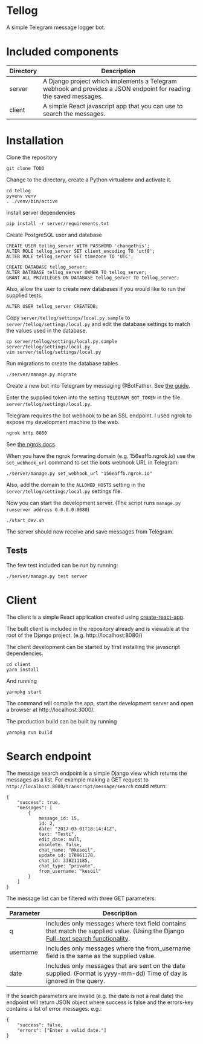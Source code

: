 Tellog
======

A simple Telegram message logger bot.

Included components
===================

| Directory | Description |
| --- | --- |
| server | A Django project which implements a Telegram webhook and provides a JSON endpoint for reading the saved messages. |
| client | A simple React javascript app that you can use to search the messages. |

Installation
============

Clone the repository

    git clone TODO

Change to the directory, create a Python virtualenv and activate it.

    cd tellog
    pyvenv venv
    . ./venv/bin/active

Install server dependencies

    pip install -r server/requirements.txt

Create PostgreSQL user and database

    CREATE USER tellog_server WITH PASSWORD 'changethis';
    ALTER ROLE tellog_server SET client_encoding TO 'utf8';
    ALTER ROLE tellog_server SET timezone TO 'UTC';

    CREATE DATABASE tellog_server;
    ALTER DATABASE tellog_server OWNER TO tellog_server;
    GRANT ALL PRIVILEGES ON DATABASE tellog_server TO tellog_server;

Also, allow the user to create new databases if you would like to run the
supplied tests.

    ALTER USER tellog_server CREATEDB;

Copy `server/tellog/settings/local.py.sample` to
`server/tellog/settings/local.py` and edit the database settings to match
the values used in the database.

    cp server/tellog/settings/local.py.sample server/tellog/settings/local.py
    vim server/tellog/settings/local.py

Run migrations to create the database tables

    ./server/manage.py migrate

Create a new bot into Telegram by messaging @BotFather.
See [the guide](https://core.telegram.org/bots#6-botfather).

Enter the supplied token into the setting `TELEGRAM_BOT_TOKEN` in the file
`server/tellog/settings/local.py`.

Telegram requires the bot webhook to be an SSL endpoint. I used ngrok to expose
my development machine to the web.

    ngrok http 8080

See [the ngrok docs](https://ngrok.com/docs#expose).

When you have the ngrok forwaring domain (e.g. 156eaffb.ngrok.io) use the
`set_webhook_url` command to set the bots webhook URL in Telegram:

    ./server/manage.py set_webhook_url "156eaffb.ngrok.io"

Also, add the domain to the `ALLOWED_HOSTS` setting in the
`server/tellog/settings/local.py` settings file.

Now you can start the development server. (The script runs `manage.py
runserver address 0.0.0.0:8080`)

    ./start_dev.sh

The server should now receive and save messages from Telegram.

## Tests

The few test included can be run by running:

    ./server/manage.py test server

Client
======

The client is a simple React application created using
[create-react-app](https://github.com/facebookincubator/create-react-app).

The built client is included in the repository already and is viewable at the
root of the Django project. (e.g. http://localhost:8080/)

The client development can be started by first installing the javascript
dependencies.

    cd client
    yarn install

And running

    yarnpkg start

The command will compile the app, start the development server and open
a browser at http://localhost:3000/.

The production build can be built by running

    yarnpkg run build

Search endpoint
===============

The message search endpoint is a simple Django view which returns the messages
as a list. For example making a GET request to
`http://localhost:8080/transcript/message/search` could return:

    {
        "success": true,
        "messages": [
            {
                message_id: 15,
                id: 2,
                date: "2017-03-01T18:14:41Z",
                text: "Testi",
                edit_date: null,
                obsolete: false,
                chat_name: "@kesoil",
                update_id: 178961178,
                chat_id: 338211185,
                chat_type: "private",
                from_username: "kesoil"
            }
        ]
    }

The message list can be filtered with three GET parameters:

Parameter | Description
----------|------------
q         | Includes only messages where text field contains that match the supplied value. (Using the Django [Full-text search functionality](https://docs.djangoproject.com/en/1.10/ref/contrib/postgres/search/).
username  | Includes only messages where the from_username field is the same as the supplied value.
date      | Includes only messages that are sent on the date supplied. (Format is yyyy-mm-dd) Time of day is ignored in the query.

If the search parameters are invalid (e.g. the date is not a real date) the
endpoint will return JSON object where success is false and the errors-key contains
a list of error messages. e.g.:

    {
        "success": false,
        "errors": ["Enter a valid date."]
    }
